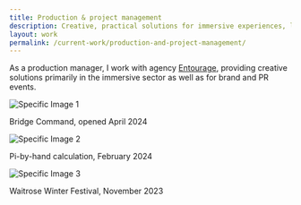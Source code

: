 ```yaml
---
title: Production & project management
description: Creative, practical solutions for immersive experiences, live events, and YouTube creators
layout: work
permalink: /current-work/production-and-project-management/
---
```

<link rel="stylesheet" type="text/css" href="{{site.baseurl}}/assets/threeimages.css">

As a production manager, I work with agency <a href="https://entourage.live/">Entourage</a>, providing creative solutions primarily in the immersive sector as well as for brand and PR events. 

<div class="threeimages">
    <div class="image-item">
        <img src="{{ site.baseurl }}/assets/images/prod1-bc.jpg" alt="Specific Image 1" />
        <p>Bridge Command, opened April 2024</p>
    </div>
    <div class="image-item">
        <img src="{{ site.baseurl }}/assets/images/prod3-pi.jpg" alt="Specific Image 2" />
        <p>Pi-by-hand calculation, February 2024</p>
    </div>
    <div class="image-item">
        <img src="{{ site.baseurl }}/assets/images/prod2-wwf.jpg" alt="Specific Image 3" />
        <p>Waitrose Winter Festival, November 2023</p>
    </div>
</div>

